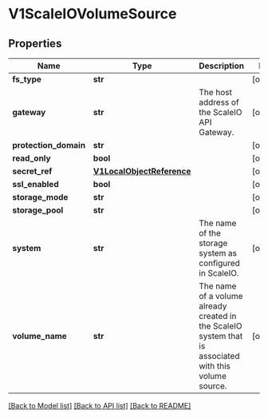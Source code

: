 # V1ScaleIOVolumeSource

## Properties
Name | Type | Description | Notes
------------ | ------------- | ------------- | -------------
**fs_type** | **str** |  | [optional] 
**gateway** | **str** | The host address of the ScaleIO API Gateway. | [optional] 
**protection_domain** | **str** |  | [optional] 
**read_only** | **bool** |  | [optional] 
**secret_ref** | [**V1LocalObjectReference**](V1LocalObjectReference.md) |  | [optional] 
**ssl_enabled** | **bool** |  | [optional] 
**storage_mode** | **str** |  | [optional] 
**storage_pool** | **str** |  | [optional] 
**system** | **str** | The name of the storage system as configured in ScaleIO. | [optional] 
**volume_name** | **str** | The name of a volume already created in the ScaleIO system that is associated with this volume source. | [optional] 

[[Back to Model list]](../README.md#documentation-for-models) [[Back to API list]](../README.md#documentation-for-api-endpoints) [[Back to README]](../README.md)



